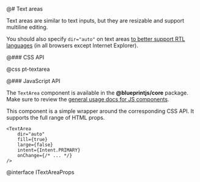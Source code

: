@# Text areas

Text areas are similar to text inputs, but they are resizable and support multiline editing.

You should also specify `dir="auto"` on text areas
[to better support RTL languages](http://www.w3.org/International/questions/qa-html-dir#dirauto)
(in all browsers except Internet Explorer).

@### CSS API

@css pt-textarea

@### JavaScript API

The `TextArea` component is available in the __@blueprintjs/core__ package. Make sure to review the [general usage docs for JS components](#blueprint.usage).

This component is a simple wrapper around the corresponding CSS API. It supports the full range of HTML props.

```tsx
<TextArea
    dir="auto"
    fill={true}
    large={false}
    intent={Intent.PRIMARY}
    onChange={/* ... */}
/>
```

@interface ITextAreaProps
